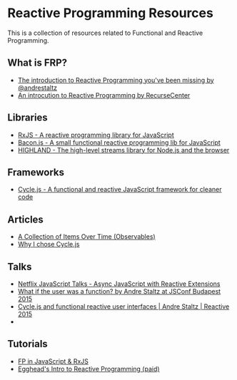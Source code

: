 # Reactive Programming Resources
This is a collection of resources related to Functional and Reactive Programming.

## What is FRP?
* [The introduction to Reactive Programming you've been missing by @andrestaltz](https://gist.github.com/staltz/868e7e9bc2a7b8c1f754)
* [An introcution to Reactive Programming by RecurseCenter](https://codewords.recurse.com/issues/two/an-introduction-to-reactive-programming)

## Libraries
* [RxJS - A reactive programming library for JavaScript](https://github.com/ReactiveX/RxJS)
* [Bacon.js - A small functional reactive programming lib for JavaScript](https://baconjs.github.io/)
* [HIGHLAND - The high-level streams library for Node.js and the browser](http://highlandjs.org/)

## Frameworks
* [Cycle.js - A functional and reactive JavaScript framework for cleaner code](http://cycle.js.org/)

## Articles
* [A Collection of Items Over Time (Observables)](https://medium.com/@kahlil/a-collection-of-items-over-time-d1ef68143e98)
* [Why I chose Cycle.js](https://medium.com/@_cmdv_/why-i-chose-to-use-cycle-js-9156173c2752#.6a50ns9av)

## Talks
* [Netflix JavaScript Talks - Async JavaScript with Reactive Extensions](https://www.youtube.com/watch?v=XRYN2xt11Ek)
* [What if the user was a function? by Andre Staltz at JSConf Budapest 2015](https://www.youtube.com/watch?v=1zj7M1LnJV4)
* [Cycle.js and functional reactive user interfaces | Andre Staltz | Reactive 2015](https://www.youtube.com/watch?v=uNZnftSksYg)
* 
## Tutorials 
* [FP in JavaScript & RxJS](http://reactivex.io/learnrx/)
* [Egghead's Intro to Reactive Programming (paid)](https://egghead.io/series/introduction-to-reactive-programming)
